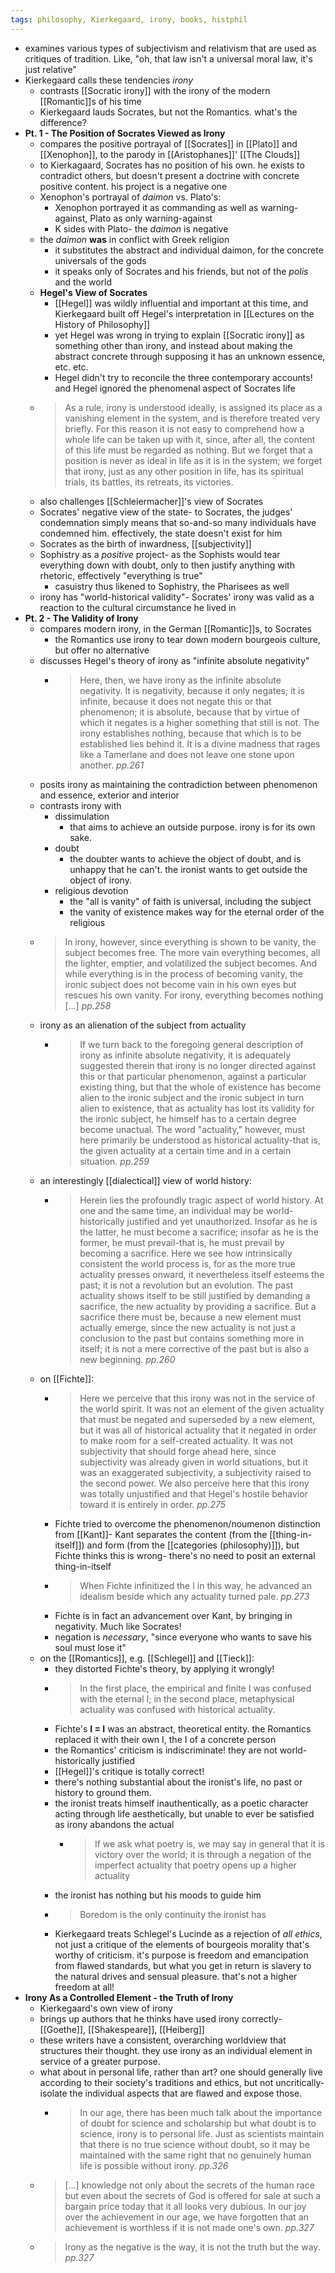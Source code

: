 ```yaml
---
tags: philosophy, Kierkegaard, irony, books, histphil
---
```


- examines various types of subjectivism and relativism that are used as critiques of tradition. Like, "oh, that law isn't a universal moral law, it's just relative"
- Kierkegaard calls these tendencies *irony*
	- contrasts [[Socratic irony]] with the irony of the modern [[Romantic]]s of his time
	- Kierkegaard lauds Socrates, but not the Romantics. what's the difference?
- **Pt. 1 - The Position of Socrates Viewed as Irony**
	- compares the positive portrayal of [[Socrates]] in [[Plato]] and [[Xenophon]], to the parody in [[Aristophanes]]' [[The Clouds]]
	- to Kierkagaard, Socrates has no position of his own. he exists to contradict others, but doesn't present a doctrine with concrete positive content. his project is a negative one
	- Xenophon's portrayal of *daimon* vs. Plato's:
		- Xenophon portrayed it as commanding as well as warning-against, Plato as only warning-against
		- K sides with Plato- the *daimon* is negative
	- the *daimon* **was** in conflict with Greek religion
		- it substitutes the abstract and individual daimon, for the concrete universals of the gods
		- it speaks only of Socrates and his friends, but not of the *polis* and the world
	- **Hegel's View of Socrates**
		- [[Hegel]] was wildly influential and important at this time, and Kierkegaard built off Hegel's interpretation in [[Lectures on the History of Philosophy]]
		- yet Hegel was wrong in trying to explain [[Socratic irony]] as something other than irony, and instead about making the abstract concrete through supposing it has an unknown essence, etc. etc.
		- Hegel didn't try to reconcile the three contemporary accounts! and Hegel ignored the phenomenal aspect of Socrates life
	- > As a rule, irony is understood ideally, is assigned its place as a vanishing element in the system, and is therefore treated very briefly. For this reason it is not easy to comprehend how a whole life can be taken up with it, since, after all, the content of this life must be regarded as nothing. But we forget that a position is never as ideal in life as it is in the system; we forget that irony, just as any other position in life, has its spiritual trials, its battles, its retreats, its victories.
	- also challenges [[Schleiermacher]]'s view of Socrates
	- Socrates' negative view of the state- to Socrates, the judges' condemnation simply means that so-and-so many individuals have condemned him. effectively, the state doesn't exist for him
	- Socrates as the birth of inwardness, [[subjectivity]]
	- Sophistry as a *positive* project- as the Sophists would tear everything down with doubt, only to then justify anything with rhetoric, effectively "everything is true"
		- casuistry thus likened to Sophistry, the Pharisees as well
	- irony has "world-historical validity"- Socrates' irony was valid as a reaction to the cultural circumstance he lived in
- **Pt. 2 - The Validity of Irony**
	- compares modern irony, in the German [[Romantic]]s, to Socrates
		- the Romantics use irony to tear down modern bourgeois culture, but offer no alternative
	- discusses Hegel's theory of irony as "infinite absolute negativity"
		- > Here, then, we have irony as the infinite absolute negativity. It is negativity, because it only negates; it is infinite, because it does not negate this or that phenomenon; it is absolute, because that by virtue of which it negates is a higher something that still is not. The irony establishes nothing, because that which is to be established lies behind it. It is a divine madness that rages like a Tamerlane and does not leave one stone upon another.
		  *pp.261*
	- posits irony as maintaining the contradiction between phenomenon and essence, exterior and interior
	- contrasts irony with
		- dissimulation
			- that aims to achieve an outside purpose. irony is for its own sake.
		- doubt
			- the doubter wants to achieve the object of doubt, and is unhappy that he can't. the ironist wants to get outside the object of irony.
		- religious devotion
			- the "all is vanity" of faith is universal, including the subject
			- the vanity of existence makes way for the eternal order of the religious
	- > In irony, however, since everything is shown to be vanity, the subject becomes free. The more vain everything becomes, all the lighter, emptier, and volatilized the subject becomes. And while everything is in the process of becoming vanity, the ironic subject does not become vain in his own eyes but rescues his own vanity. For irony, everything becomes nothing [...]
	  *pp.258*
	- irony as an alienation of the subject from actuality
		- > If we turn back to the foregoing general description of irony as infinite absolute negativity, it is adequately suggested therein that irony is no longer directed against this or that particular phenomenon, against a particular existing thing, but that the whole of existence has become alien to the ironic subject and the ironic subject in turn alien to existence, that as actuality has lost its validity for the ironic subject, he himself has to a certain degree become unactual. The word "actuality," however, must here primarily be understood as historical actuality-that is, the given actuality at a certain time and in a certain situation.
		  *pp.259*
	- an interestingly [[dialectical]] view of world history:
		- > Herein lies the profoundly tragic aspect of world history. At one and the same time, an individual may be world-historically justified and yet unauthorized. Insofar as he is the latter, he must become a sacrifice; insofar as he is the former, he must prevail-that is, he must prevail by becoming a sacrifice. Here we see how intrinsically consistent the world process is, for as the more true actuality presses onward, it nevertheless itself esteems the past; it is not a revolution but an evolution. The past actuality shows itself to be still justified by demanding a sacrifice, the new actuality by providing a sacrifice. But a sacrifice there must be, because a new element must actually emerge, since the new actuality is not just a conclusion to the past but contains something more in itself; it is not a mere corrective of the past but is also a new beginning.
		  *pp.260*
	- on [[Fichte]]:
		- > Here we perceive that this irony was not in the service of the world spirit. It was not an element of the given actuality that must be negated and superseded by a new element, but it was all of historical actuality that it negated in order to make room for a self-created actuality. It was not subjectivity that should forge ahead here, since subjectivity was already given in world situations, but it was an exaggerated subjectivity, a subjectivity raised to the second power. We also perceive here that this irony was totally unjustified and that Hegel's hostile behavior toward it is entirely in order.
		  *pp.275*
		- Fichte tried to overcome the phenomenon/noumenon distinction from [[Kant]]- Kant separates the content (from the [[thing-in-itself]]) and form (from the [[categories (philosophy)]]), but Fichte thinks this is wrong- there's no need to posit an external thing-in-itself
		- > When Fichte infinitized the I in this way, he advanced an idealism beside which any actuality turned pale.
		  *pp.273*
		- Fichte is in fact an advancement over Kant, by bringing in negativity. Much like Socrates!
		- negation is _necessary_, "since everyone who wants to save his soul must lose it"
	- on the [[Romantics]], e.g. [[Schlegel]] and [[Tieck]]:
		- they distorted Fichte's theory, by applying it wrongly!
		- > In the first place, the empirical and finite I was confused with the eternal I; in the second place, metaphysical actuality was confused with historical actuality.
		- Fichte's **I = I** was an abstract, theoretical entity. the Romantics replaced it with their own I, the I of a concrete person
		- the Romantics' criticism is indiscriminate! they are not world-historically justified
		- [[Hegel]]'s critique is totally correct!
		- there's nothing substantial about the ironist's life, no past or history to ground them.
		- the ironist treats himself inauthentically, as a poetic character acting through life aesthetically, but unable to ever be satisfied as irony abandons the actual
			- > If we ask what poetry is, we may say in general that it is victory over the world; it is through a negation of the imperfect actuality that poetry opens up a higher actuality
		- the ironist has nothing but his moods to guide him
		- > Boredom is the only continuity the ironist has
		- Kierkegaard treats Schlegel's Lucinde as a rejection of _all ethics_, not just a critique of the elements of bourgeois morality that's worthy of criticism. it's purpose is freedom and emancipation from flawed standards, but what you get in return is slavery to the natural drives and sensual pleasure. that's not a higher freedom at all!
- **Irony As a Controlled Element - the Truth of Irony**
	- Kierkegaard's own view of irony
	- brings up authors that he thinks have used irony correctly- [[Goethe]], [[Shakespeare]], [[Heiberg]]
	- these writers have a consistent, overarching worldview that structures their thought. they use irony as an individual element in service of a greater purpose.
	- what about in personal life, rather than art? one should generally live according to their society's traditions and ethics, but not uncritically- isolate the individual aspects that are flawed and expose those.
		- > In our age, there has been much talk about the importance of doubt for science and scholarship but what doubt is to science, irony is to personal life. Just as scientists maintain that there is no true science without doubt, so it may be maintained with the same right that no genuinely human life is possible without irony.
		  *pp.326*
	- > [...] knowledge not only about the secrets of the human race but even about the secrets of God is offered for sale at such a bargain price today that it all looks very dubious. In our joy over the achievement in our age, we have forgotten that an achievement is worthless if it is not made one's own.
	  *pp.327*
	- > Irony as the negative is the way, it is not the truth but the way.
	  *pp.327*